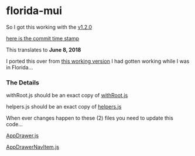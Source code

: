# florida-mui

So I got this working with the
[v1.2.0](https://github.com/mui-org/material-ui/releases/tag/v1.2.0)

[here is the commit time stamp](https://github.com/mui-org/material-ui/commit/4ff3588dd268a83704cc55bfdbddb935c2f130ec)

This translates to **June 8, 2018**

I ported this over from
[this working version](https://github.com/stormasm/react-router-mui)
I had gotten working while I was in Florida...

### The Details

withRoot.js should be an exact copy of
[withRoot.js](https://github.com/mui-org/material-ui/blob/master/examples/create-react-app/src/withRoot.js)

helpers.js should be an exact copy of
[helpers.js](https://github.com/mui-org/material-ui/blob/master/docs/src/modules/utils/helpers.js)

When ever changes happen to these (2) files you need to update this code...

[AppDrawer.js](https://github.com/mui-org/material-ui/commits/master/docs/src/modules/components/AppDrawer.js)

[AppDrawerNavItem.js](https://github.com/mui-org/material-ui/commits/master/docs/src/modules/components/AppDrawerNavItem.js)
